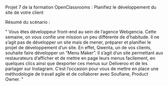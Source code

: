 Projet 7 de la formation OpenClassrooms : Planifiez le développement du site de votre client

Résumé du scénario :

" Vous êtes développeur front-end au sein de l’agence Webgencia. Cette semaine, on vous confie une mission un peu différente de d’habitude. Il ne s’agit pas de développer un site mais de mener, préparer et planifier le projet de développement d’un site. En effet, Qwenta, un de vos clients, souhaite faire développer un “Menu Maker”. Il s’agit d’un site permettant aux restaurateurs d’afficher et de mettre en page leurs menus facilement, en quelques clics ainsi que dexporter ces menus sur Deliveroo et de les partager sur Instagram.
C’est l’occasion pour vous de mettre en place une méthodologie de travail agile et de collaborer avec Soufiane, Product Owner. "
